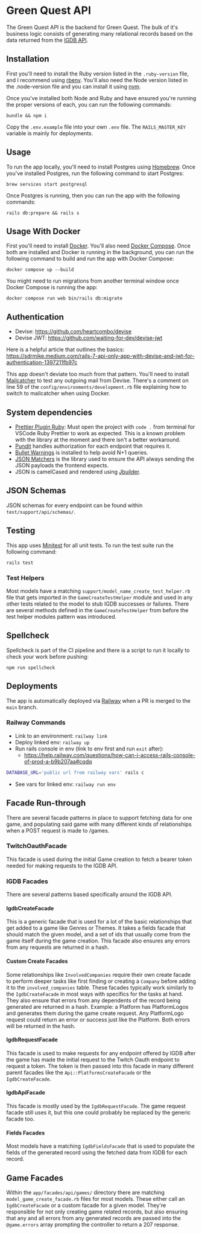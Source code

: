 # Green Quest API

The Green Quest API is the backend for Green Quest. The bulk of it's business
logic consists of generating many relational records based on the data returned
from the [IGDB API](https://api-docs.igdb.com/?ruby#getting-started).

## Installation

First you'll need to install the Ruby version listed in the `.ruby-version`
file, and I recommend using [rbenv](https://github.com/rbenv/rbenv). You'll also
need the Node version listed in the .node-version file and you can install it
using [nvm](https://github.com/nvm-sh/nvm).

Once you've installed both Node and Ruby and have ensured you're running the
proper versions of each, you can run the following commands:

```
bundle && npm i
```

Copy the `.env.example` file into your own `.env` file. The `RAILS_MASTER_KEY`
variable is mainly for deployments.

## Usage

To run the app locally, you'll need to install Postgres using
[Homebrew](https://formulae.brew.sh/formula/postgresql@14). Once you've
installed Postgres, run the following command to start Postgres:

```
brew services start postgresql
```

Once Postgres is running, then you can run the app with the following commands:

```
rails db:prepare && rails s
```

## Usage With Docker

First you'll need to install [Docker](https://www.docker.com/). You'll also need
[Docker Compose](https://docs.docker.com/compose/install/). Once both are
installed and Docker is running in the background, you can run the following
command to build and run the app with Docker Compose:

```
docker compose up --build
```

You might need to run migrations from another terminal window once Docker
Compose is running the app:

```
docker compose run web bin/rails db:migrate
```

## Authentication

- Devise: https://github.com/heartcombo/devise
- Devise JWT: https://github.com/waiting-for-dev/devise-jwt

Here is a helpful article that outlines the basics:
https://sdrmike.medium.com/rails-7-api-only-app-with-devise-and-jwt-for-authentication-1397211fb97c

This app doesn't deviate too much from that pattern. You'll need to install
[Mailcatcher](https://mailcatcher.me/) to test any outgoing mail from Devise.
There's a comment on line 59 of the `config/environments/development.rb` file
explaining how to switch to mailcatcher when using Docker.

## System dependencies

- [Prettier Plugin Ruby](https://github.com/prettier/plugin-ruby): Must open the
  project with `code .` from terminal for VSCode Ruby Prettier to work as
  expected. This is a known problem with the library at the moment and there isn't
  a better workaround.
- [Pundit](https://github.com/varvet/pundit) handles authorization for each
  endpoint that requires it.
- [Bullet Warnings](https://github.com/flyerhzm/bullet) is installed to help
  avoid N+1 queries.
- [JSON Matchers](https://github.com/thoughtbot/json_matchers) is the library
  used to ensure the API always sending the JSON payloads the frontend expects.
- JSON is camelCased and rendered using
  [Jbuilder](https://github.com/rails/jbuilder).

## JSON Schemas

JSON schemas for every endpoint can be found within `test/support/api/schemas/`.

## Testing

This app uses [Minitest](https://github.com/minitest/minitest) for all unit
tests. To run the test suite run the following command:

```
rails test
```

### Test Helpers

Most models have a matching `support/model_name_create_test_helper.rb` file that
gets imported in the `GameCreateTestHelper` module and used in any other tests
related to the model to stub IGDB successes or failures. There are several
methods defined in the `GameCreateTestHelper` from before the test helper
modules pattern was introduced.

## Spellcheck

Spellcheck is part of the CI pipeline and there is a script to run it locally to
check your work before pushing:

```
npm run spellcheck
```

## Deployments

The app is automatically deployed via [Railway](https://railway.app/) when a PR
is merged to the `main` branch.

### Railway Commands

- Link to an environment: `railway link`
- Deploy linked env: `railway up`
- Run rails console in env (link to env first and run `exit` after):
  - https://help.railway.com/questions/how-can-i-access-rails-console-of-prod-a-b9b207aa#cqdq
```bash
DATABASE_URL='public url from railway vars' rails c
```
- See vars for linked env: `railway run env`

## Facade Run-through

There are several facade patterns in place to support fetching data for one
game, and populating said game with many different kinds of relationships when a
POST request is made to /games.

### TwitchOauthFacade

This facade is used during the initial Game creation to fetch a bearer token
needed for making requests to the IGDB API.

### IGDB Facades

There are several patterns based specifically around the IGDB API.

#### IgdbCreateFacade

This is a generic facade that is used for a lot of the basic relationships that
get added to a game like Genres or Themes. It takes a fields facade that should
match the given model, and a set of ids that usually come from the game itself
during the game creation. This facade also ensures any errors from any requests
are returned in a hash.

#### Custom Create Facades

Some relationships like `InvolvedCompanies` require their own create facade to
perform deeper tasks like first finding or creating a `Company` before adding it
to the `involved_companies` table. These facades typically work similarly to the
`IgdbCreateFacade` in most ways with specifics for the tasks at hand. They also
ensure that errors from any dependents of the record being generated are
returned in a hash. Example: a Platform has PlatformLogos and generates them
during the game create request. Any PlatformLogo request could return an error
or success just like the Platform. Both errors will be returned in the hash.

#### IgdbRequestFacade

This facade is used to make requests for any endpoint offered by IGDB after the
game has made the initial request to the Twitch Oauth endpoint to request a
token. The token is then passed into this facade in many different parent
facades like the `Api::PlatformsCreateFacade` or the `IgdbCreateFacade`.

#### IgdbApiFacade

This facade is mostly used by the `IgdbRequestFacade`. The game request facade
still uses it, but this one could probably be replaced by the generic facade
too.

#### Fields Facades

Most models have a matching `IgdbFieldsFacade` that is used to populate the
fields of the generated record using the fetched data from IGDB for each record.

## Game Facades

Within the `app/facades/api/games/` directory there are matching
`model_game_create_facade.rb` files for most models. These either call an
`IgdbCreateFacade` or a custom facade for a given model. They're responsible for
not only creating game related records, but also ensuring that any and all
errors from any generated records are passed into the `@game.errors` array
prompting the controller to return a 207 response.
